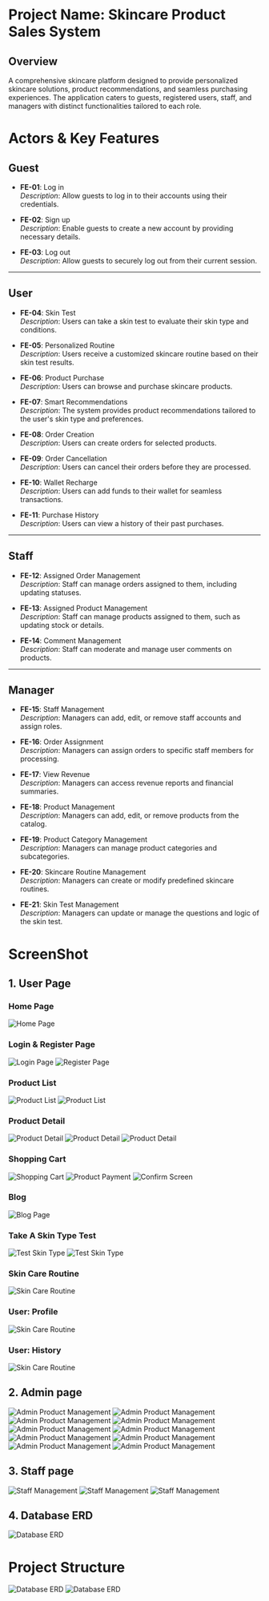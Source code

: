 # **Project Name**: Skincare Product Sales System

## Overview

A comprehensive skincare platform designed to provide personalized skincare solutions, product recommendations, and seamless purchasing experiences. The application caters to guests, registered users, staff, and managers with distinct functionalities tailored to each role.

# Actors & Key Features

## Guest

- **FE-01**: Log in  
  _Description_: Allow guests to log in to their accounts using their credentials.

- **FE-02**: Sign up  
  _Description_: Enable guests to create a new account by providing necessary details.

- **FE-03**: Log out  
  _Description_: Allow guests to securely log out from their current session.

---

## User

- **FE-04**: Skin Test  
  _Description_: Users can take a skin test to evaluate their skin type and conditions.

- **FE-05**: Personalized Routine  
  _Description_: Users receive a customized skincare routine based on their skin test results.

- **FE-06**: Product Purchase  
  _Description_: Users can browse and purchase skincare products.

- **FE-07**: Smart Recommendations  
  _Description_: The system provides product recommendations tailored to the user's skin type and preferences.

- **FE-08**: Order Creation  
  _Description_: Users can create orders for selected products.

- **FE-09**: Order Cancellation  
  _Description_: Users can cancel their orders before they are processed.

- **FE-10**: Wallet Recharge  
  _Description_: Users can add funds to their wallet for seamless transactions.

- **FE-11**: Purchase History  
  _Description_: Users can view a history of their past purchases.

---

## Staff

- **FE-12**: Assigned Order Management  
  _Description_: Staff can manage orders assigned to them, including updating statuses.

- **FE-13**: Assigned Product Management  
  _Description_: Staff can manage products assigned to them, such as updating stock or details.

- **FE-14**: Comment Management  
  _Description_: Staff can moderate and manage user comments on products.

---

## Manager

- **FE-15**: Staff Management  
  _Description_: Managers can add, edit, or remove staff accounts and assign roles.

- **FE-16**: Order Assignment  
  _Description_: Managers can assign orders to specific staff members for processing.

- **FE-17**: View Revenue  
  _Description_: Managers can access revenue reports and financial summaries.

- **FE-18**: Product Management  
  _Description_: Managers can add, edit, or remove products from the catalog.

- **FE-19**: Product Category Management  
  _Description_: Managers can manage product categories and subcategories.

- **FE-20**: Skincare Routine Management  
  _Description_: Managers can create or modify predefined skincare routines.

- **FE-21**: Skin Test Management  
  _Description_: Managers can update or manage the questions and logic of the skin test.

# ScreenShot

## **1. User Page**

### **Home Page**

![Home Page](/src/assets/screenShot/homePage.png)

### **Login & Register Page**

![Login Page](/src/assets/screenShot/login.png)
![Register Page](/src/assets/screenShot/register.png)

### **Product List**

![Product List](/src/assets/screenShot/viewproduct1.png)
![Product List](/src/assets/screenShot/viewproduct2.png)

### **Product Detail**

![Product Detail](/src/assets/screenShot/productDetail.png)
![Product Detail](/src/assets/screenShot/productDetai2.png)
![Product Detail](/src/assets/screenShot/productDetail3.png)

### **Shopping Cart**

![Shopping Cart](/src/assets/screenShot/shoppingCart.png)
![Product Payment](/src/assets/screenShot/thanhToan.png)
![Confirm Screen](/src/assets/screenShot/xacNhanDonHang.png)

### **Blog**

![Blog Page](/src/assets/screenShot/blog.png)

### **Take A Skin Type Test**

![Test Skin Type](/src/assets/screenShot/testSkinType1.png)
![Test Skin Type](/src/assets/screenShot/testSkinType2.png)

### **Skin Care Routine**

![Skin Care Routine](/src/assets/screenShot/skinCareRoutine1.png)

### **User: Profile**

![Skin Care Routine](/src/assets/screenShot/profile.png)

### **User: History**

![Skin Care Routine](/src/assets/screenShot/history.png)

## **2. Admin page**

![Admin Product Management](/src/assets/screenShot/admin1.png)
![Admin Product Management](/src/assets/screenShot/admin2.png)
![Admin Product Management](/src/assets/screenShot/admin3.png)
![Admin Product Management](/src/assets/screenShot/admin4.png)
![Admin Product Management](/src/assets/screenShot/admin5.png)
![Admin Product Management](/src/assets/screenShot/admin6.png)
![Admin Product Management](/src/assets/screenShot/admin7.png)
![Admin Product Management](/src/assets/screenShot/admin8.png)
![Admin Product Management](/src/assets/screenShot/admin9.png)
![Admin Product Management](/src/assets/screenShot/admin10.png)

## **3. Staff page**

![Staff Management](/src/assets/screenShot/staff1.png)
![Staff Management](/src/assets/screenShot/staff2.png)
![Staff Management](/src/assets/screenShot/staff3.png)

## **4. Database ERD**

![Database ERD](/src/assets/screenShot/erd.png)

# **Project Structure**

![Database ERD](/src/assets/screenShot/structure1.png)
![Database ERD](/src/assets/screenShot/structure2.png)
